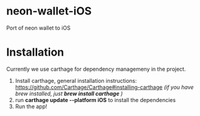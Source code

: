 # neon-wallet-iOS
Port of neon wallet to iOS

# Installation
Currently we use carthage for dependency managemeny in the project. 
1. Install carthage, general installation instructions: https://github.com/Carthage/Carthage#installing-carthage _(if you have brew installed, just **brew install carthage** )_
2. run **carthage update --platform iOS** to install the dependencies
3. Run the app!
